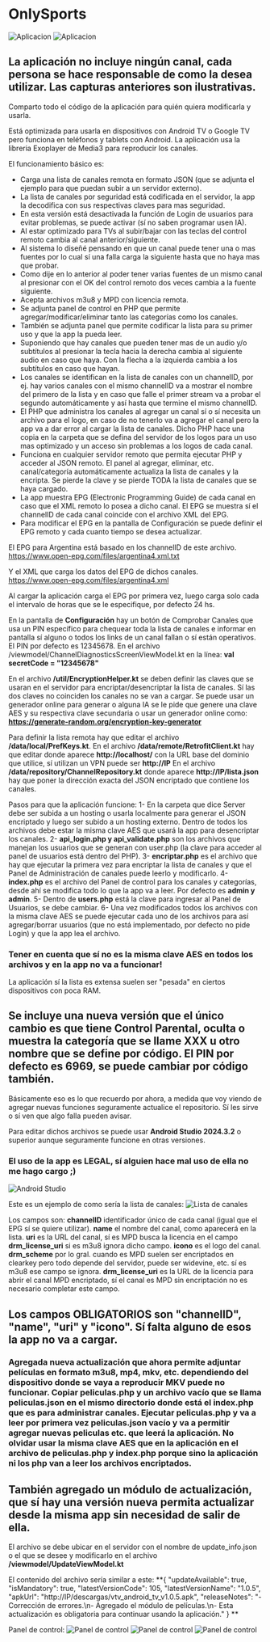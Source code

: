 # OnlySports
![Aplicacion](captura2.png)
![Aplicacion](captura3.png)

## La aplicación no incluye ningún canal, cada persona se hace responsable de como la desea utilizar. Las capturas anteriores son ilustrativas.

Comparto todo el código de la aplicación para quién quiera modificarla y usarla.

Está optimizada para usarla en dispositivos con Android TV o Google TV pero funciona en teléfonos y tablets con Android. La aplicación usa la libreria Exoplayer de Media3 para reproducir los canales.

El funcionamiento básico es:
- Carga una lista de canales remota en formato JSON (que se adjunta el ejemplo para que puedan subir a un servidor externo).
- La lista de canales por seguridad está codificada en el servidor, la app la decodifica con sus respectivas claves para mas seguridad.
- En esta versión está desactivada la función de Login de usuarios para evitar problemas, se puede activar (sí no saben programar usen IA).
- Al estar optimizado para TVs al subir/bajar con las teclas del control remoto cambia al canal anterior/siguiente.
- Al sistema lo diseñé pensando en que un canal puede tener una o mas fuentes por lo cual sí una falla carga la siguiente hasta que no haya mas que probar.
- Como dije en lo anterior al poder tener varias fuentes de un mismo canal al presionar con el OK del control remoto dos veces cambia a la fuente siguiente.
- Acepta archivos m3u8 y MPD con licencia remota.
- Se adjunta panel de control en PHP que permite agregar/modificar/eliminar tanto las categorías como los canales.
- También se adjunta panel que permite codificar la lista para su primer uso y que la app la pueda leer.
- Suponiendo que hay canales que pueden tener mas de un audio y/o subtítulos al presionar la tecla hacia la derecha cambia al siguiente audio en caso que haya. Con la flecha a la izquierda cambia a los subtítulos en caso que hayan.
- Los canales se identifican en la lista de canales con un channelID, por ej. hay varios canales con el mismo channelID va a mostrar el nombre del primero de la lista y en caso que falle el primer stream va a probar el segundo automáticamente y así hasta que termine el mismo channelID.
- El PHP que administra los canales al agregar un canal sí o sí necesita un archivo para el logo, en caso de no tenerlo va a agregar el canal pero la app va a dar error al cargar la lista de canales. Dicho PHP hace una copia en la carpeta que se defina del servidor de los logos para un uso mas optimizado y un acceso sin problemas a los logos de cada canal.
- Funciona en cualquier servidor remoto que permita ejecutar PHP y acceder al JSON remoto. El panel al agregar, eliminar, etc. canal/categoría automáticamente actualiza la lista de canales y la encripta. Se pierde la clave y se pierde TODA la lista de canales que se haya cargado.
- La app muestra EPG (Electronic Programming Guide) de cada canal en caso que el XML remoto lo posea a dicho canal. El EPG se muestra sí el channelID de cada canal coincide con el archivo XML del EPG.
- Para modificar el EPG en la pantalla de Configuración se puede definir el EPG remoto y cada cuanto tiempo se desea actualizar.

El EPG para Argentina está basado en los channelID de este archivo.
https://www.open-epg.com/files/argentina4.xml.txt

Y el XML que carga los datos del EPG de dichos canales.
https://www.open-epg.com/files/argentina4.xml

Al cargar la aplicación carga el EPG por primera vez, luego carga solo cada el intervalo de horas que se le especifique, por defecto 24 hs.

En la pantalla de **Configuración** hay un botón de Comprobar Canales que usa un PIN específico para chequear toda la lista de canales e informar en pantalla sí alguno o todos los links de un canal fallan o sí están operativos. El PIN por defecto es 12345678. En el archivo /viewmodel/ChannelDiagnosticsScreenViewModel.kt en la línea: **val secretCode = "12345678"**

En el archivo **/util/EncryptionHelper.kt** se deben definir las claves que se usaran en el servidor para encriptar/desencriptar la lista de canales. Sí las dos claves no coinciden los canales no se van a cargar. Se puede usar un generador online para generar o alguna IA se le pide que genere una clave AES y su respectiva clave secundaria o usar un generador online como: **https://generate-random.org/encryption-key-generator**

Para definir la lista remota hay que editar el archivo **/data/local/PrefKeys.kt**.
En el archivo **/data/remote/RetrofitClient.kt** hay que editar donde aparece **http://localhost/** con la URL base del dominio que utilice, sí utilizan un VPN puede ser **http://IP**
En el archivo **/data/repository/ChannelRepository.kt** donde aparece **http://IP/lista.json** hay que poner la dirección exacta del JSON encriptado que contiene los canales.

Pasos para que la aplicación funcione:
1- En la carpeta que dice Server debe ser subida a un hosting o usarla localmente para generar el JSON encriptado y luego ser subido a un hosting externo. Dentro de todos los archivos debe estar la misma clave AES que usará la app para desencriptar los canales.
2- **api_login.php y api_validate.php** son los archivos que manejan los usuarios que se generan con user.php (la clave para acceder al panel de usuarios está dentro del PHP).
3- **encriptar.php** es el archivo que hay que ejecutar la primera vez para encriptar la lista de canales y que el Panel de Administración de canales puede leerlo y modificarlo.
4- **index.php** es el archivo del Panel de control para los canales y categorías, desde ahí se modifica todo lo que la app va a leer. Por defecto es **admin y admin**.
5- Dentro de **users.php** está la clave para ingresar al Panel de Usuarios, se debe cambiar.
6- Una vez modificados todos los archivos con la misma clave AES se puede ejecutar cada uno de los archivos para así agregar/borrar usuarios (que no está implementado, por defecto no pide Login) y que la app lea el archivo.
### **Tener en cuenta que sí no es la misma clave AES en todos los archivos y en la app no va a funcionar!**

La aplicación sí la lista es extensa suelen ser "pesada" en ciertos dispositivos con poca RAM.

## Se incluye una nueva versión que el único cambio es que tiene Control Parental, oculta o muestra la categoría que se llame XXX u otro nombre que se define por código. El PIN por defecto es 6969, se puede cambiar por código también.

Básicamente eso es lo que recuerdo por ahora, a medida que voy viendo de agregar nuevas funciones seguramente actualice el repositorio. Sí les sirve o sí ven que algo falla pueden avisar.

Para editar dichos archivos se puede usar **Android Studio 2024.3.2** o superior aunque seguramente funcione en otras versiones.

### El uso de la app es LEGAL, sí alguien hace mal uso de ella no me hago cargo ;)

![Android Studio](captura.png)

Este es un ejemplo de como sería la lista de canales:
![Lista de canales](captura1.png)

Los campos son:
**channelID** identificador único de cada canal (igual que el EPG sí se quiere utilizar).
**name** el nombre del canal, como aparecerá en la lista.
**uri** es la URL del canal, sí es MPD busca la licencia en el campo **drm_license_uri** si es m3u8 ignora dicho campo.
**icono** es el logo del canal.
**drm_scheme** por lo gral. cuando es MPD suelen ser encriptados en clearkey pero todo depende del servidor, puede ser widevine, etc. sí es m3u8 ese campo se ignora.
**drm_license_uri** es la URL de la licencia para abrir el canal MPD encriptado, sí el canal es MPD sin encriptación no es necesario completar este campo.

## Los campos OBLIGATORIOS son "channelID", "name", "uri" y "icono". Sí falta alguno de esos la app no va a cargar.


### Agregada nueva actualización que ahora permite adjuntar películas en formato m3u8, mp4, mkv, etc. dependiendo del dispositivo donde se vaya a reproducir MKV puede no funcionar. Copiar peliculas.php y un archivo vacío que se llama peliculas.json en el mismo directorio donde está el index.php que es para administrar canales. Ejecutar peliculas.php y va a leer por primera vez peliculas.json vacío y va a permitir agregar nuevas peliculas etc. que leerá la aplicación. No olvidar usar la misma clave AES que en la aplicación en el archivo de peliculas.php y index.php porque sino la aplicación ni los php van a leer los archivos encriptados. 

## También agregado un módulo de actualización, que sí hay una versión nueva permita actualizar desde la misma app sin necesidad de salir de ella.
El archivo se debe ubicar en el servidor con el nombre de update_info.json o el que se desee y modificarlo en el archivo **/viewmodel/UpdateViewModel.kt**

El contenido del archivo sería similar a este:
**{
  "updateAvailable": true,
  "isMandatory": true,
  "latestVersionCode": 105,
  "latestVersionName": "1.0.5",
  "apkUrl": "http://IP/descargas/vtv_android_tv_v1.0.5.apk",
  "releaseNotes": "- Corrección de errores.\n- Agregado el módulo de películas.\n- Esta actualización es obligatoria para continuar usando la aplicación."
}
**

Panel de control:
![Panel de control](paneldecontrol.png)
![Panel de control](paneldecontrol2.png)
![Panel de control](captura4.png)
